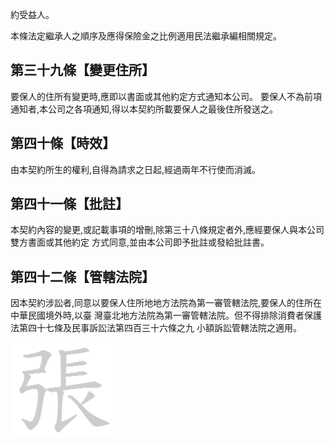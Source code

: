 約受益人。

本條法定繼承人之順序及應得保險金之比例適用民法繼承編相關規定。

## 第三十九條【變更住所】

要保人的住所有變更時,應即以書面或其他約定方式通知本公司。 要保人不為前項通知者,本公司之各項通知,得以本契約所載要保人之最後住所發送之。

## 第四十條【時效】

由本契約所生的權利,自得為請求之日起,經過兩年不行使而消滅。

## 第四十一條【批註】

本契約內容的變更,或記載事項的增刪,除第三十八條規定者外,應經要保人與本公司雙方書面或其他約定 方式同意,並由本公司即予批註或發給批註書。

## 第四十二條【管轄法院】

因本契約涉訟者,同意以要保人住所地地方法院為第一審管轄法院,要保人的住所在中華民國境外時,以臺 灣臺北地方法院為第一審管轄法院。但不得排除消費者保護法第四十七條及民事訴訟法第四百三十六條之九 小額訴訟管轄法院之適用。

![0_image_0.png](0_image_0.png)

